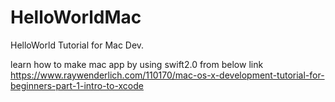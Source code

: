 # HelloWorldMac
HelloWorld Tutorial for Mac Dev.

learn how to make mac app by using swift2.0 from below link 
https://www.raywenderlich.com/110170/mac-os-x-development-tutorial-for-beginners-part-1-intro-to-xcode
